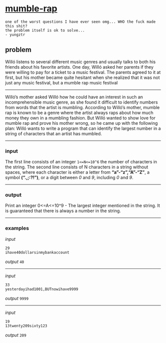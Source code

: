 # [mumble-rap](https://open.kattis.com/problems/mumblerap)

```text
one of the worst questions I have ever seen omg... WHO the fuck made this shit?
the problem itself is ok to solve...
- yungztr
```

## problem

Willó listens to several different music genres and usually talks to both his friends about his favorite artists. One day, Willó asked her parents if they were willing to pay for a ticket to a music festival. The parents agreed to it at first, but his mother became quite hesitant when she realized that it was not just any music festival, but a mumble rap music festival

---

Willó’s mother asked Willó how he could have an interest in such an incomprehensible music genre, as she found it difficult to identify numbers from words that the artist is mumbling. According to Willó’s mother, mumble rap is known to be a genre where the artist always raps about how much money they own in a mumbling fashion. But Willó wanted to show love for mumble rap and prove his mother wrong, so he came up with the following plan: Willó wants to write a program that can identify the largest number in a string of characters that an artist has mumbled.

---

### input

The first line consists of an integer `1<=N<=10^6` the number of characters in the string.
The second line consists of N characters in a string without spaces, where each character is either a letter from **“a”-“z”,“A”-“Z”**, a symbol **(“.,;:?!”)**, or a digit between *0* and *9*, including *0* and *9*.

---

### output

Print an integer 0<=A<=10^9 - The largest integer mentioned in the string. It is guaranteed that there is always a number in the string.

---

### examples

_input_
```text
29
ihave40dollarsinmybankaccount
```
_output_
`40`

---
_input_
```text
33
yesterdayihad1001,BUTnowihave9999
```
_output_
`9999`

---
_input_
```text
19
13twenty209sixty123
```
_output_
`209`